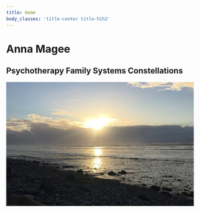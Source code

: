 ```yaml
---
title: Home
body_classes: 'title-center title-h1h2'
---
```


# Anna Magee
## Psychotherapy Family Systems Constellations

![anna_homepage](anna_homepage.jpg "anna_homepage")